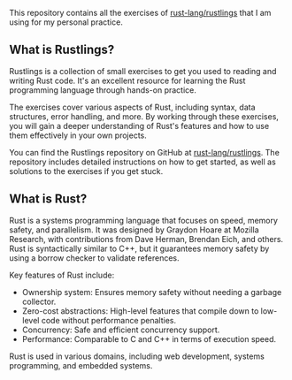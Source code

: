 This repository contains all the exercises of [rust-lang/rustlings](https://github.com/rust-lang/rustlings) that I am using for my personal practice.

## What is Rustlings?

Rustlings is a collection of small exercises to get you used to reading and writing Rust code. It's an excellent resource for learning the Rust programming language through hands-on practice.

The exercises cover various aspects of Rust, including syntax, data structures, error handling, and more. By working through these exercises, you will gain a deeper understanding of Rust's features and how to use them effectively in your own projects.

You can find the Rustlings repository on GitHub at [rust-lang/rustlings](https://github.com/rust-lang/rustlings). The repository includes detailed instructions on how to get started, as well as solutions to the exercises if you get stuck.

## What is Rust?

Rust is a systems programming language that focuses on speed, memory safety, and parallelism. It was designed by Graydon Hoare at Mozilla Research, with contributions from Dave Herman, Brendan Eich, and others. Rust is syntactically similar to C++, but it guarantees memory safety by using a borrow checker to validate references.

Key features of Rust include:

- Ownership system: Ensures memory safety without needing a garbage collector.
- Zero-cost abstractions: High-level features that compile down to low-level code without performance penalties.
- Concurrency: Safe and efficient concurrency support.
- Performance: Comparable to C and C++ in terms of execution speed.

Rust is used in various domains, including web development, systems programming, and embedded systems.
